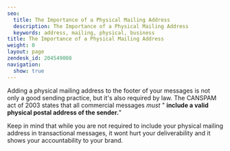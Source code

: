 ```yaml
---
seo:
  title: The Importance of a Physical Mailing Address
  description: The Importance of a Physical Mailing Address
  keywords: address, mailing, physical, business
title: The Importance of a Physical Mailing Address
weight: 0
layout: page
zendesk_id: 204549008
navigation:
  show: true
---
```


Adding a physical mailing address to the footer of your messages is not only a good sending practice, but it's also required by law. The CANSPAM act of 2003 states that all commercial messages _must_ " **include a valid physical postal address of the sender.**"&nbsp;

Keep in mind that while you are not required to include your physical mailing address in transactional messages, it wont hurt your deliverability and it shows your accountability to your brand.&nbsp;

